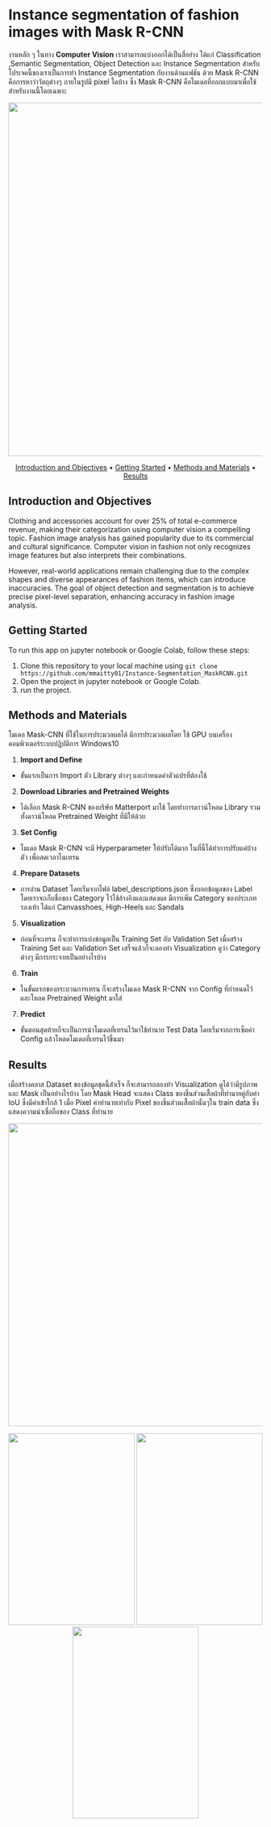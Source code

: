 # Instance segmentation of fashion images with Mask R-CNN
งานหลัก ๆ ในทาง **Computer Vision** เราสามารถแบ่งออกได้เป็นสี่อย่าง ได้แก่ Classification ,Semantic Segmentation, Object Detection และ Instance Segmentation สำหรับโปรเจคนี้ของเราเป็นการทํา Instance Segmentation กับงานด้านแฟชัน ด้วย Mask R-CNN คือการหาว่าวัตถุต่างๆ ภายในรูปมี pixel ใดบ้าง ซึ่ง Mask R-CNN คือโมเดลที่ออกแบบมาเพื่อใช้สำหรับงานนี้โดยเฉพาะ


<p align="center"><img width="700" src = "https://github.com/user-attachments/assets/1acab9e8-9d06-4685-88eb-33433a718c19"/></p>
<p align="center" >
  <a href="#Introduction-and-Objectives">Introduction and Objectives</a> •
  <a href="#getting-started">Getting Started</a> •
  <a href="#Methods-and-Materials">Methods and Materials</a> •
  <a href="#Results">Results</a> 
</p>

## Introduction and Objectives
Clothing and accessories account for over 25% of total e-commerce revenue, making their categorization using computer vision a compelling topic. Fashion image analysis has gained popularity due to its commercial and cultural significance. Computer vision in fashion not only recognizes image features but also interprets their combinations.

However, real-world applications remain challenging due to the complex shapes and diverse appearances of fashion items, which can introduce inaccuracies. The goal of object detection and segmentation is to achieve precise pixel-level separation, enhancing accuracy in fashion image analysis.

## Getting Started
To run this app on jupyter notebook or Google Colab, follow these steps:
1. Clone this repository to your local machine using `git clone https://github.com/mmaitty01/Instance-Segmentation_MaskRCNN.git`
2. Open the project in jupyter notebook or Google Colab.
3. run the project.

## Methods and Materials
โมเดล Mask-CNN ที่ใช้ในการประมวลผลได้ มีการประมวลผลโดย ใช้ GPU บนเครื่องคอมพิวเตอร์ระบบปฏิบัติการ Windows10
1. **Import and Define**
- ขั้นแรกเป็นการ Import ตัว Library ต่างๆ และกําหนดค่าตัวแปรที่ต้องใช้
2. **Download Libraries and Pretrained Weights**
- ได้เลือก Mask R-CNN ของบริษัท Matterport มาใช้ โดยทําการดาวน์โหลด Library  รวมทั้งดาวน์โหลด Pretrained Weight ที่มีให้ด้วย
3. **Set Config**
- โมเดล Mask R-CNN จะมี Hyperparameter ให้ปรับได้มาก ในที่นี้ได้ทําการปรับแค่บ้างตัว เพื่อลดเวลาในเทรน
4. **Prepare Datasets**
- การอ่าน Dataset โดยเริ่มจากไฟล์ label_descriptions.json ซึ่งบอกข้อมูลของ Label โดยเราจะเก็บชื่อของ Category ไว้ใช้อ้างอิงและแสดงผล มีการเพิ่ม Category ของประเภทรองเท้า ได้แก่ Canvasshoes, High-Heels และ Sandals 
5. **Visualization**
- ก่อนที่จะเทรน ก็จะทําการแบ่งข่อมูลเป็น Training Set กับ Validation Set เมื่อสร้าง Training Set และ Validation Set เสร็จแล้วก็จะลองทํา Visualization ดูว่า Category ต่างๆ มีการกระจายเป็นอย่างไรบ้าง
6. **Train**
- ในขั้นแรกของกระบวนการเทรน ก็จะสร้างโมเดล Mask R-CNN จาก Config ที่กําหนดไว้ และโหลด Pretrained Weight มาใส่
7. **Predict**
- ขั้นตอนสุดท้ายก็จะเป็นการนําโมเดลที่เทรนไว้มาใช้ทํานาย Test Data โดยเริ่มจากการเซ็ตค่า Config แล้วโหลดโมเดลที่เทรนไว้ขึ้นมา



## Results
เมื่อสร้างคลาส Dataset ของข้อมูลชุดนี้สําเร็จ ก็จะสามารถลองทํา Visualization ดูได้ว่ามีรูปภาพและ Mask เป็นอย่างไรบ้าง โดย Mask Head จะแสดง Class ของชิ้นส่วนเสื้อผ้าที่ทํานายคู่กับค่า IoU ซึ่งมีค่าเข้าใกล้ 1 เมื่อ Pixel ค่าทํานายเท่ากับ Pixel ของชิ้นส่วนเสื้อผ้านั้นๆใน train data ซึ่งแสดงความน่าเชื่อถือของ Class ที่ทํานาย 

<p align="center"><img width="600" src = "https://github.com/user-attachments/assets/ddeb8155-327d-41a1-923a-ee4989e07330"></p>
<p align="center"><img width="250" height = "380" src = "https://github.com/user-attachments/assets/ca958a95-7210-4200-b227-35494ed1c601">
<img width="250" height = "380"  src = "https://github.com/user-attachments/assets/533222e1-8a7b-4d41-a4e6-5bb762aed45a">
<img width="250" height = "380"  src = "https://github.com/user-attachments/assets/8f080be2-a8dc-4e5a-9e79-ccbfe3f8fe49"></p>
